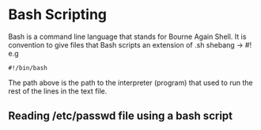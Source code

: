 # Bash Scripting
Bash is a command line language that stands for Bourne Again Shell. It is convention to give files that Bash scripts an extension of .sh
shebang -> #!
e.g 
```
#!/bin/bash
```
The path above is the path to the interpreter (program) that used to run the rest of the lines in the text file.

## Reading /etc/passwd file using a bash script

